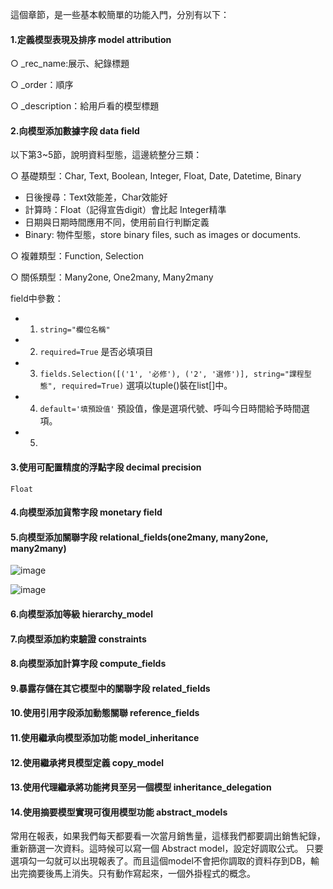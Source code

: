 這個章節，是一些基本較簡單的功能入門，分別有以下：
#### 1.定義模型表現及排序 model attribution
○ _rec_name:展示、紀錄標題
    
○ _order：順序
    
○ _description：給用戶看的模型標題
    
#### 2.向模型添加數據字段 data field
		
以下第3~5節，說明資料型態，這邊統整分三類：
    
○ 基礎類型：Char, Text, Boolean, Integer, Float, Date, Datetime, Binary
* 日後搜尋：Text效能差，Char效能好
* 計算時：Float（記得宣告digit）會比起 Integer精準
* 日期與日期時間應用不同，使用前自行判斷定義	
* Binary: 物件型態，store binary files, such as images or documents.
      
○ 複雜類型：Function, Selection
    
○ 關係類型：Many2one, One2many, Many2many

field中參數：
* 1. `string="欄位名稱"`
* 2. `required=True`  是否必填項目
* 3. `fields.Selection([('1', '必修'), ('2', '選修')], string="課程型態", required=True)`  選項以tuple()裝在list[]中。
* 4. `default='填預設值'` 預設值，像是選項代號、呼叫今日時間給予時間選項。
* 5. 
  
#### 3.使用可配置精度的浮點字段 decimal precision 
    Float
#### 4.向模型添加貨幣字段 monetary field
#### 5.向模型添加關聯字段 relational_fields(one2many, many2one, many2many)
	
 ![image](https://user-images.githubusercontent.com/77597518/173006812-36ee5f95-16bd-4d4c-9d7d-5d1ba227e75e.png)

	
![image](https://user-images.githubusercontent.com/77597518/173006572-5582b69e-5101-4c16-aec0-d1a07dc80383.png)


#### 6.向模型添加等級 hierarchy_model
#### 7.向模型添加約束驗證 constraints
#### 8.向模型添加計算字段 compute_fields
#### 9.暴露存儲在其它模型中的關聯字段 related_fields
#### 10.使用引用字段添加動態關聯 reference_fields
#### 11.使用繼承向模型添加功能 model_inheritance
#### 12.使用繼承拷貝模型定義 copy_model
#### 13.使用代理繼承將功能拷貝至另一個模型 inheritance_delegation
#### 14.使用摘要模型實現可復用模型功能 abstract_models
常用在報表，如果我們每天都要看一次當月銷售量，這樣我們都要調出銷售紀錄，重新篩選一次資料。這時候可以寫一個 Abstract model，設定好調取公式。
只要選項勾一勾就可以出現報表了。而且這個model不會把你調取的資料存到DB，輸出完摘要後馬上消失。只有動作寫起來，一個外掛程式的概念。


